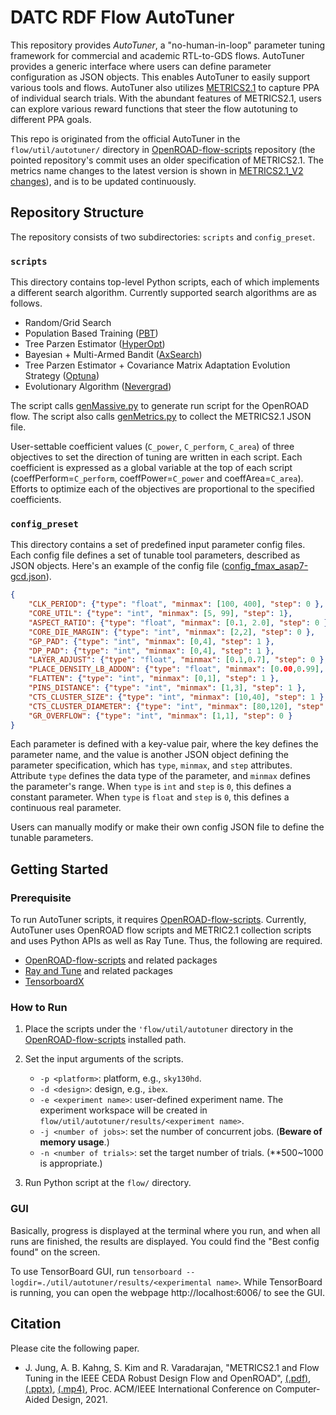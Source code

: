 # DATC RDF Flow AutoTuner

This repository provides _AutoTuner_, a "no-human-in-loop" parameter tuning framework for commercial and academic RTL-to-GDS flows. AutoTuner provides a generic interface where users can define parameter configuration as JSON objects. This enables AutoTuner to easily support various tools and flows. AutoTuner also utilizes [METRICS2.1](https://github.com/ieee-ceda-datc/datc-rdf-Metrics4ML) to capture PPA of individual search trials. With the abundant features of METRICS2.1, users can explore various reward functions that steer the flow autotuning to different PPA goals.

This repo is originated from the official AutoTuner in the `flow/util/autotuner/` directory in [OpenROAD-flow-scripts](https://github.com/The-OpenROAD-Project/OpenROAD-flow-scripts/tree/2e0de4384ca207593c80aa297064f62187b0c666) repository (the pointed repository's commit uses an older specification of METRICS2.1. The metrics name changes
to the latest version is shown in [METRICS2.1_V2 changes](https://github.com/ieee-ceda-datc/datc-rdf-Metrics4ML/blob/bd9d40cabce72385c31a3867dfc39ae7da328134/METRICS2.1_V2_changes.md)), and is to be updated continuously. 


## Repository Structure

The repository consists of two subdirectories: `scripts` and `config_preset`.

### `scripts`

This directory contains top-level Python scripts, each of which implements a different search algorithm. Currently supported search algorithms are as follows.

* Random/Grid Search 
* Population Based Training ([PBT](https://deepmind.com/blog/article/population-based-training-neural-networks))
* Tree Parzen Estimator ([HyperOpt](http://hyperopt.github.io/hyperopt))
* Bayesian + Multi-Armed Bandit ([AxSearch](https://ax.dev/))
* Tree Parzen Estimator + Covariance Matrix Adaptation Evolution Strategy ([Optuna](https://optuna.org/))
* Evolutionary Algorithm ([Nevergrad](https://github.com/facebookresearch/nevergrad))

The script calls [genMassive.py](https://github.com/The-OpenROAD-Project/OpenROAD-flow-scripts/blob/2e0de4384ca207593c80aa297064f62187b0c666/flow/util/genMassive.py) to generate run script for the OpenROAD flow. 
The script also calls [genMetrics.py](https://github.com/The-OpenROAD-Project/OpenROAD-flow-scripts/blob/2e0de4384ca207593c80aa297064f62187b0c666/flow/util/genMetrics.py) to collect the METRICS2.1 JSON file.

User-settable coefficient values (`C_power`, `C_perform`, `C_area`) of three objectives to set the direction of tuning are written in each script.
Each coefficient is expressed as a global variable at the top of each script (coeffPerform=`C_perform`, coeffPower=`C_power` and coeffArea=`C_area`).
Efforts to optimize each of the objectives are proportional to the specified coefficients.

### `config_preset`

This directory contains a set of predefined input parameter config files.
Each config file defines a set of tunable tool parameters, described as JSON objects.
Here's an example of the config file ([config_fmax_asap7-gcd.json](./config_preset/config_fmax_asap7-gcd.json)).

```json
{
    "CLK_PERIOD": {"type": "float", "minmax": [100, 400], "step": 0 },
    "CORE_UTIL": {"type": "int", "minmax": [5, 99], "step": 1},
    "ASPECT_RATIO": {"type": "float", "minmax": [0.1, 2.0], "step": 0 },
    "CORE_DIE_MARGIN": {"type": "int", "minmax": [2,2], "step": 0 },
    "GP_PAD": {"type": "int", "minmax": [0,4], "step": 1 },
    "DP_PAD": {"type": "int", "minmax": [0,4], "step": 1 },
    "LAYER_ADJUST": {"type": "float", "minmax": [0.1,0.7], "step": 0 },
    "PLACE_DENSITY_LB_ADDON": {"type": "float", "minmax": [0.00,0.99], "step": 0 },
    "FLATTEN": {"type": "int", "minmax": [0,1], "step": 1 },
    "PINS_DISTANCE": {"type": "int", "minmax": [1,3], "step": 1 },
    "CTS_CLUSTER_SIZE": {"type": "int", "minmax": [10,40], "step": 1 },
    "CTS_CLUSTER_DIAMETER": {"type": "int", "minmax": [80,120], "step": 1 },
    "GR_OVERFLOW": {"type": "int", "minmax": [1,1], "step": 0 }
}
```

Each parameter is defined with a key-value pair, where the key defines the parameter name, and the value is another JSON object defining the parameter specification, which has `type`, `minmax`, and `step` attributes. Attribute `type` defines the data type of the parameter, and `minmax` defines the parameter's range. When `type` is `int` and `step` is `0`, this defines a constant parameter. When `type` is `float` and `step` is `0`, this defines a continuous real parameter. 

Users can manually modify or make their own config JSON file to define the tunable parameters.


## Getting Started

### Prerequisite

To run AutoTuner scripts, it requires [OpenROAD-flow-scripts](https://github.com/The-OpenROAD-Project/OpenROAD-flow-scripts/tree/2e0de4384ca207593c80aa297064f62187b0c666). 
Currently, AutoTuner uses OpenROAD flow scripts and METRIC2.1 collection scripts and uses Python APIs as well as Ray Tune. Thus, the following are required.

- [OpenROAD-flow-scripts](https://github.com/The-OpenROAD-Project/OpenROAD-flow-scripts/tree/2e0de4384ca207593c80aa297064f62187b0c666) and related packages
- [Ray and Tune](https://docs.ray.io/en/latest/installation.html) and related packages
- [TensorboardX](https://github.com/lanpa/tensorboardX)


### How to Run

1. Place the scripts under the `'flow/util/autotuner` directory in the [OpenROAD-flow-scripts](https://github.com/The-OpenROAD-Project/OpenROAD-flow-scripts/tree/2e0de4384ca207593c80aa297064f62187b0c666) installed path.

2. Set the input arguments of the scripts.

    - `-p <platform>`: platform, e.g., `sky130hd`.
    - `-d <design>`: design, e.g., `ibex`.
    - `-e <experiment name>`: user-defined experiment name. The experiment workspace will be created in `flow/util/autotuner/results/<experiment name>`.
    - `-j <number of jobs>`: set the number of concurrent jobs. (**Beware of memory usage**.)
    - `-n <number of trials>`: set the target number of trials. (**500~1000 is appropriate.)

3. Run Python script at the `flow/` directory.


### GUI 

Basically, progress is displayed at the terminal where you run, and when all runs are finished, the results are displayed. 
You could find the "Best config found" on the screen.

To use TensorBoard GUI, run `tensorboard --logdir=./util/autotuner/results/<experimental name>`. While TensorBoard is running, you can open the webpage http://localhost:6006/ to see the GUI.

## Citation

Please cite the following paper.

* J. Jung, A. B. Kahng, S. Kim and R. Varadarajan, "METRICS2.1 and Flow Tuning in the IEEE CEDA Robust Design Flow and OpenROAD", [(.pdf)](https://vlsicad.ucsd.edu/Publications/Conferences/388/c388.pdf), [(.pptx)](https://vlsicad.ucsd.edu/Publications/Conferences/388/c388.pptx), [(.mp4)](https://vlsicad.ucsd.edu/Publications/Conferences/388/c388.mp4), Proc. ACM/IEEE International Conference on Computer-Aided Design, 2021.
